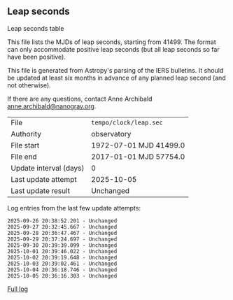 
## Leap seconds

Leap seconds table

This file lists the MJDs of leap seconds, starting from 41499.
The format can only accommodate positive leap seconds (but all
leap seconds so far have been positive).

This file is generated from Astropy's parsing of the IERS
bulletins. It should be updated at least six months in advance
of any planned leap second (and not otherwise).

If there are any questions, contact Anne Archibald
<anne.archibald@nanograv.org>.

|     |     |
|:--- |:--- |
| File | `tempo/clock/leap.sec` |
| Authority | observatory |
| File start | 1972-07-01 MJD 41499.0 |
| File end | 2017-01-01 MJD 57754.0 |
| Update interval (days) | 0 |
| Last update attempt | 2025-10-05 |
| Last update result | Unchanged |

Log entries from the last few update attempts:
```
2025-09-26 20:38:52.201 - Unchanged
2025-09-27 20:32:45.667 - Unchanged
2025-09-28 20:36:47.467 - Unchanged
2025-09-29 20:37:24.697 - Unchanged
2025-09-30 20:39:39.099 - Unchanged
2025-10-01 20:39:46.022 - Unchanged
2025-10-02 20:39:19.648 - Unchanged
2025-10-03 20:39:02.461 - Unchanged
2025-10-04 20:36:18.746 - Unchanged
2025-10-05 20:36:16.303 - Unchanged
```
[Full log](https://raw.githubusercontent.com/ipta/pulsar-clock-corrections/main/log/tempo/clock/leap.sec.log)
